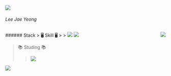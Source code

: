<img src="https://capsule-render.vercel.app/api?type=waving&color=ECDC7A&height=140&section=header&text=Lee%20Jae%20Yeong&animation=scaleIn&fontSize=20&fontAlign=10&fontAlignY=30"/>

###### Lee Jae Yeong
<image align=right src="https://github-readme-stats.vercel.app/api/top-langs/?username=Jae0o&layout=compact(https://github.com/Jae0o/github-readme-stats)"/>
</div>
<div>
###### Stack
> 🖥️ Skill 🖥️
> > <img src="https://img.shields.io/badge/HTML5-E34F26?style=flat-square&logo=HTML5&logoColor=white"/> </a><img src="https://img.shields.io/badge/CSS3-1572B6?style=flat-square&logo=CSS3&logoColor=white"/></a>

> 📚 Studing 📚
> ><img src="https://img.shields.io/badge/Javascript-F7DF1E?style=flat-square&logo=Javascript&logoColor=white"/></a>
</div>


<img src="https://capsule-render.vercel.app/api?type=waving&color=ECDC7A&height=100&section=footer&text=&fontSize=90"/>
